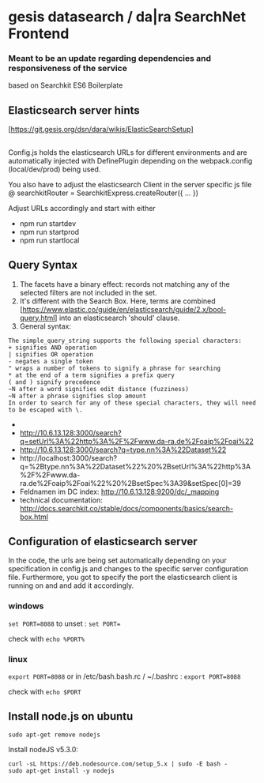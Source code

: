# gesis datasearch / da|ra SearchNet Frontend 
### Meant to be an update regarding dependencies and responsiveness of the service

based on Searchkit ES6 Boilerplate

## Elasticsearch server hints
[https://git.gesis.org/dsn/dara/wikis/ElasticSearchSetup]

##
Config.js holds the elasticsearch URLs for different environments and are automatically injected with DefinePlugin depending on the webpack.config (local/dev/prod) being used.  
  
You also have to adjust the elasticsearch Client in the server specific js file 
@ searchkitRouter = SearchkitExpress.createRouter({ ... })

Adjust URLs accordingly and start with either 
* npm run startdev
* npm run startprod 
* npm run startlocal

## Query Syntax

1. The facets have a binary effect: records not matching any of the selected filters are not included in the set.
1. It's different with the Search Box. Here, terms are combined [https://www.elastic.co/guide/en/elasticsearch/guide/2.x/bool-query.html] into an elasticsearch 'should' clause.  
1. General syntax: 

```
The simple_query_string supports the following special characters:
+ signifies AND operation
| signifies OR operation
- negates a single token
" wraps a number of tokens to signify a phrase for searching
* at the end of a term signifies a prefix query
( and ) signify precedence
~N after a word signifies edit distance (fuzziness)
~N after a phrase signifies slop amount
In order to search for any of these special characters, they will need to be escaped with \.
```


* [Feldname]:[Feldwert] 
 * http://10.6.13.128:3000/search?q=setUrl%3A%22http%3A%2F%2Fwww.da-ra.de%2Foaip%2Foai%22
 * http://10.6.13.128:3000/search?q=type.nn%3A%22Dataset%22
 * http://localhost:3000/search?q=%2Btype.nn%3A%22Dataset%22%20%2BsetUrl%3A%22http%3A%2F%2Fwww.da-ra.de%2Foaip%2Foai%22%20%2BsetSpec%3A39&setSpec[0]=39
 * Feldnamen im DC index: http://10.6.13.128:9200/dc/_mapping
* technical documentation: http://docs.searchkit.co/stable/docs/components/basics/search-box.html



## Configuration of elasticsearch server

In the code, the urls are being set automatically depending on your specification in config.js and changes to the specific server configuration file. Furthermore, you got to specify the port the elasticsearch client is running on and and add it accordingly.

### windows
`set PORT=8088` 
 to unset : 
`set PORT=`

check with `echo %PORT%`


### linux
`export PORT=8088`
 or in /etc/bash.bash.rc / ~/.bashrc : 
`export PORT=8088`

check with `echo $PORT`
 
## Install node.js on ubuntu

```
sudo apt-get remove nodejs
```
Install nodeJS v5.3.0:
```
curl -sL https://deb.nodesource.com/setup_5.x | sudo -E bash -
sudo apt-get install -y nodejs
```